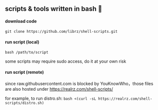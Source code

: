 ## scripts & tools written in bash 🚀

#### download code

`git clone https://github.com/librz/shell-scripts.git`

#### run script (local)

`bash /path/to/script` 

some scripts may require sudo access, do it at your own risk

#### run script (remote)

since raw.githubusercontent.com is blocked by YouKnowWho，those files are also hosted under https://realrz.com/shell-scripts/

for example, to run distro.sh: `bash <(curl -sL https://realrz.com/shell-scripts/distro.sh)`
